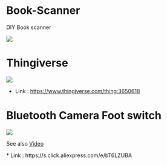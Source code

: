 # Book-Scanner
DIY Book scanner 
 
<img src="https://user-images.githubusercontent.com/50730409/58740377-161e2a00-844b-11e9-854d-bc4eecbf88b2.png">


<p><p><p>
<h1> Thingiverse </h1>
<img src="https://user-images.githubusercontent.com/50730409/58740389-2209ec00-844b-11e9-93a9-18dd1febbe5c.png">
 
* Link : https://www.thingiverse.com/thing:3650618 
 
<p><p><p>
<h1> Bluetooth Camera Foot switch </h1>
 
![](http://img.youtube.com/vi/T_g6hAn3ROM/0.jpg)

See also [Video](https://www.youtube.com/watch?v=T_g6hAn3ROM)
<p><p>
* Link : https://s.click.aliexpress.com/e/bT6LZUBA

 
